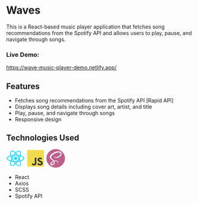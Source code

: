 # Waves

This is a React-based music player application that fetches song recommendations from the Spotify API and allows users to play, pause, and navigate through songs.

### Live Demo:

https://wave-music-player-demo.netlify.app/

## Features

- Fetches song recommendations from the Spotify API [Rapid API]
- Displays song details including cover art, artist, and title
- Play, pause, and navigate through songs
- Responsive design

## Technologies Used 
<img src="./readmeLogo/react.png" alt="React" width="50" height="50">
<img src="./readmeLogo/js.png" alt="js" width="50" height="50">
<img src="./readmeLogo/scss.png" alt="scss" width="50" height="50">

- React
- Axios
- SCSS
- Spotify API



